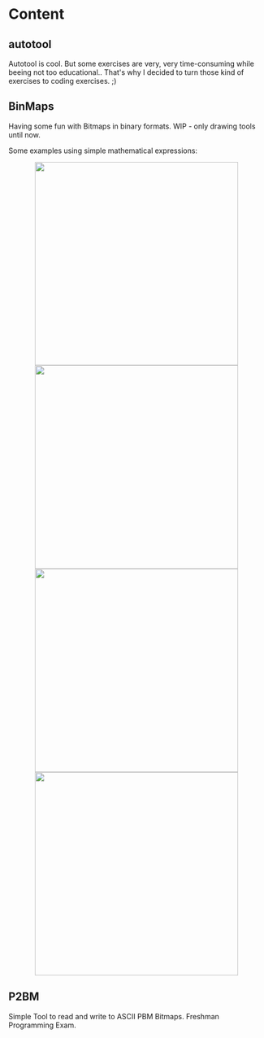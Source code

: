 # Content

## autotool

Autotool is cool. But some exercises are very, very time-consuming while beeing not too educational.. 
That's why I decided to turn those kind of exercises to coding exercises. ;)

## BinMaps

Having some fun with Bitmaps in binary formats. WIP - only drawing tools until now. 
<p>Some examples using simple mathematical expressions:

<p align="center">
  <img src="https://github.com/nkleemann/uni/blob/master/BinMaps/examples/1.png" width="400"/>
  <img src="https://github.com/nkleemann/uni/blob/master/BinMaps/examples/3.png" width="400"/>
    <img src="https://github.com/nkleemann/uni/blob/master/BinMaps/examples/4.png" width="400"/>
  <img src="https://github.com/nkleemann/uni/blob/master/BinMaps/examples/5.png" width="400"/>
</p>

## P2BM

Simple Tool to read and write to ASCII PBM Bitmaps. Freshman Programming Exam. 
